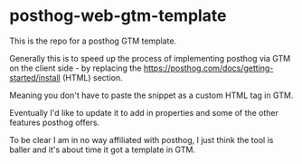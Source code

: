 # posthog-web-gtm-template

This is the repo for a posthog GTM template.

Generally this is to speed up the process of implementing posthog via GTM on the client side - by replacing the https://posthog.com/docs/getting-started/install (HTML) section.

Meaning you don't have to paste the snippet as a custom HTML tag in GTM. 

Eventually I'd like to update it to add in properties and some of the other features posthog offers.

To be clear I am in no way affiliated with posthog, I just think the tool is baller and it's about time it got a template in GTM.

